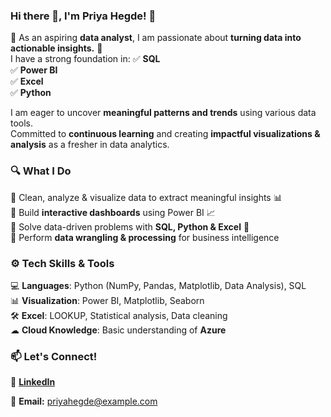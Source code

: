 ### Hi there 👋, I'm Priya Hegde! 🚀  

🎉 As an aspiring **data analyst**, I am passionate about **turning data into actionable insights.** 🎄  
I have a strong foundation in: 
   ✅ **SQL**  
   ✅ **Power BI**  
   ✅ **Excel**  
   ✅ **Python**

I am eager to uncover **meaningful patterns and trends** using various data tools.  
Committed to **continuous learning** and creating **impactful visualizations & analysis** as a fresher in data analytics.  


### 🔍 **What I Do**  
🔹 Clean, analyze & visualize data to extract meaningful insights 📊  
🔹 Build **interactive dashboards** using Power BI  📈  
🔹 Solve data-driven problems with **SQL, Python & Excel** 🔎  
🔹 Perform **data wrangling & processing** for business intelligence  


### ⚙️ **Tech Skills & Tools**  
💻 **Languages**: Python (NumPy, Pandas, Matplotlib, Data Analysis), SQL  
📊 **Visualization**: Power BI, Matplotlib, Seaborn  
🛠️ **Excel**: LOOKUP, Statistical analysis, Data cleaning  
☁ **Cloud Knowledge**: Basic understanding of **Azure** 


### 📫 **Let's Connect!**  
🔗 **[LinkedIn](https://www.linkedin.com/in/priyahegde123/)**      

📧 **Email:** [priyahegde@example.com](mailto:priyahegde@example.com) 

